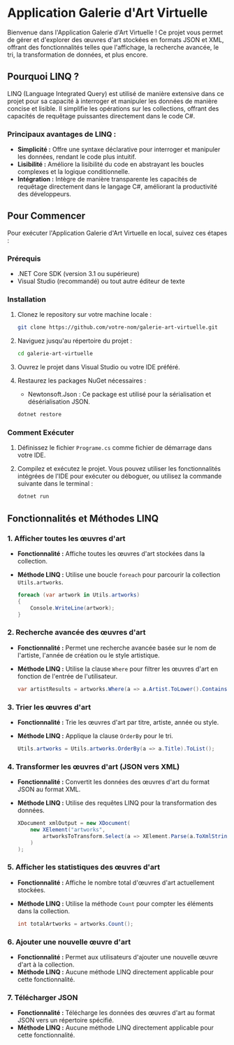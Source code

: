 # Application Galerie d'Art Virtuelle

Bienvenue dans l'Application Galerie d'Art Virtuelle ! Ce projet vous permet de gérer et d'explorer des œuvres d'art stockées en formats JSON et XML, offrant des fonctionnalités telles que l'affichage, la recherche avancée, le tri, la transformation de données, et plus encore.

## Pourquoi LINQ ?

LINQ (Language Integrated Query) est utilisé de manière extensive dans ce projet pour sa capacité à interroger et manipuler les données de manière concise et lisible. Il simplifie les opérations sur les collections, offrant des capacités de requêtage puissantes directement dans le code C#.

### Principaux avantages de LINQ :
- **Simplicité :** Offre une syntaxe déclarative pour interroger et manipuler les données, rendant le code plus intuitif.
- **Lisibilité :** Améliore la lisibilité du code en abstrayant les boucles complexes et la logique conditionnelle.
- **Intégration :** Intègre de manière transparente les capacités de requêtage directement dans le langage C#, améliorant la productivité des développeurs.

## Pour Commencer

Pour exécuter l'Application Galerie d'Art Virtuelle en local, suivez ces étapes :

### Prérequis
- .NET Core SDK (version 3.1 ou supérieure)
- Visual Studio (recommandé) ou tout autre éditeur de texte

### Installation

1. Clonez le repository sur votre machine locale :
   ```bash
   git clone https://github.com/votre-nom/galerie-art-virtuelle.git
   ```

2. Naviguez jusqu'au répertoire du projet :
   ```bash
   cd galerie-art-virtuelle
   ```

3. Ouvrez le projet dans Visual Studio ou votre IDE préféré.

4. Restaurez les packages NuGet nécessaires :
   - Newtonsoft.Json : Ce package est utilisé pour la sérialisation et désérialisation JSON.

   ```bash
   dotnet restore
   ```

### Comment Exécuter

1. Définissez le fichier `Programe.cs` comme fichier de démarrage dans votre IDE.

2. Compilez et exécutez le projet. Vous pouvez utiliser les fonctionnalités intégrées de l'IDE pour exécuter ou déboguer, ou utilisez la commande suivante dans le terminal :

   ```bash
   dotnet run
   ```

## Fonctionnalités et Méthodes LINQ

### 1. Afficher toutes les œuvres d'art

- **Fonctionnalité :** Affiche toutes les œuvres d'art stockées dans la collection.
- **Méthode LINQ :** Utilise une boucle `foreach` pour parcourir la collection `Utils.artworks`.

   ```csharp
   foreach (var artwork in Utils.artworks)
   {
       Console.WriteLine(artwork);
   }
   ```

### 2. Recherche avancée des œuvres d'art

- **Fonctionnalité :** Permet une recherche avancée basée sur le nom de l'artiste, l'année de création ou le style artistique.
- **Méthode LINQ :** Utilise la clause `Where` pour filtrer les œuvres d'art en fonction de l'entrée de l'utilisateur.

   ```csharp
   var artistResults = artworks.Where(a => a.Artist.ToLower().Contains(artistName));
   ```

### 3. Trier les œuvres d'art

- **Fonctionnalité :** Trie les œuvres d'art par titre, artiste, année ou style.
- **Méthode LINQ :** Applique la clause `OrderBy` pour le tri.

   ```csharp
   Utils.artworks = Utils.artworks.OrderBy(a => a.Title).ToList();
   ```

### 4. Transformer les œuvres d'art (JSON vers XML)

- **Fonctionnalité :** Convertit les données des œuvres d'art du format JSON au format XML.
- **Méthode LINQ :** Utilise des requêtes LINQ pour la transformation des données.

   ```csharp
   XDocument xmlOutput = new XDocument(
       new XElement("artworks",
           artworksToTransform.Select(a => XElement.Parse(a.ToXmlString()))
       )
   );
   ```

### 5. Afficher les statistiques des œuvres d'art

- **Fonctionnalité :** Affiche le nombre total d'œuvres d'art actuellement stockées.
- **Méthode LINQ :** Utilise la méthode `Count` pour compter les éléments dans la collection.

   ```csharp
   int totalArtworks = artworks.Count();
   ```

### 6. Ajouter une nouvelle œuvre d'art

- **Fonctionnalité :** Permet aux utilisateurs d'ajouter une nouvelle œuvre d'art à la collection.
- **Méthode LINQ :** Aucune méthode LINQ directement applicable pour cette fonctionnalité.

### 7. Télécharger JSON

- **Fonctionnalité :** Télécharge les données des œuvres d'art au format JSON vers un répertoire spécifié.
- **Méthode LINQ :** Aucune méthode LINQ directement applicable pour cette fonctionnalité.